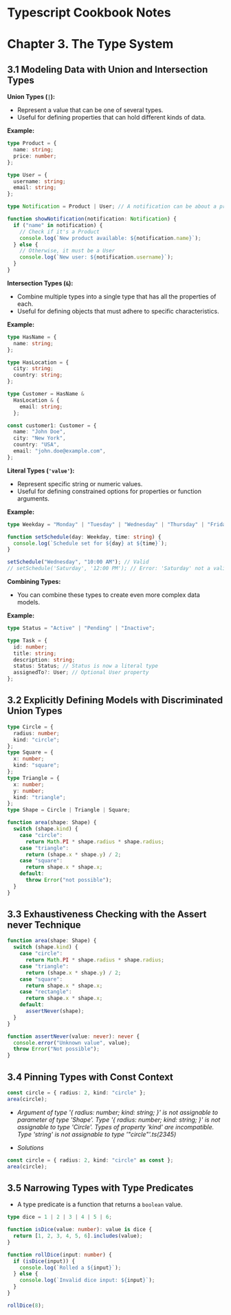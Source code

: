 # Typescript Cookbook Notes

# Chapter 3. The Type System

## 3.1 Modeling Data with Union and Intersection Types

**Union Types (`|`):**

- Represent a value that can be one of several types.
- Useful for defining properties that can hold different kinds of data.

**Example:**

```typescript
type Product = {
  name: string;
  price: number;
};

type User = {
  username: string;
  email: string;
};

type Notification = Product | User; // A notification can be about a product or a user

function showNotification(notification: Notification) {
  if ("name" in notification) {
    // Check if it's a Product
    console.log(`New product available: ${notification.name}`);
  } else {
    // Otherwise, it must be a User
    console.log(`New user: ${notification.username}`);
  }
}
```

**Intersection Types (`&`):**

- Combine multiple types into a single type that has all the properties of each.
- Useful for defining objects that must adhere to specific characteristics.

**Example:**

```typescript
type HasName = {
  name: string;
};

type HasLocation = {
  city: string;
  country: string;
};

type Customer = HasName &
  HasLocation & {
    email: string;
  };

const customer1: Customer = {
  name: "John Doe",
  city: "New York",
  country: "USA",
  email: "john.doe@example.com",
};
```

**Literal Types (`'value'`):**

- Represent specific string or numeric values.
- Useful for defining constrained options for properties or function arguments.

**Example:**

```typescript
type Weekday = "Monday" | "Tuesday" | "Wednesday" | "Thursday" | "Friday";

function setSchedule(day: Weekday, time: string) {
  console.log(`Schedule set for ${day} at ${time}`);
}

setSchedule("Wednesday", "10:00 AM"); // Valid
// setSchedule('Saturday', '12:00 PM'); // Error: 'Saturday' not a valid Weekday
```

**Combining Types:**

- You can combine these types to create even more complex data models.

**Example:**

```typescript
type Status = "Active" | "Pending" | "Inactive";

type Task = {
  id: number;
  title: string;
  description: string;
  status: Status; // Status is now a literal type
  assignedTo?: User; // Optional User property
};
```

## 3.2 Explicitly Defining Models with Discriminated Union Types

```ts
type Circle = {
  radius: number;
  kind: "circle";
};
type Square = {
  x: number;
  kind: "square";
};
type Triangle = {
  x: number;
  y: number;
  kind: "triangle";
};
type Shape = Circle | Triangle | Square;

function area(shape: Shape) {
  switch (shape.kind) {
    case "circle":
      return Math.PI * shape.radius * shape.radius;
    case "triangle":
      return (shape.x * shape.y) / 2;
    case "square":
      return shape.x * shape.x;
    default:
      throw Error("not possible");
  }
}
```

## 3.3 Exhaustiveness Checking with the Assert never Technique

```ts
function area(shape: Shape) {
  switch (shape.kind) {
    case "circle":
      return Math.PI * shape.radius * shape.radius;
    case "triangle":
      return (shape.x * shape.y) / 2;
    case "square":
      return shape.x * shape.x;
    case "rectangle":
      return shape.x * shape.x;
    default:
      assertNever(shape);
  }
}

function assertNever(value: never): never {
  console.error("Unknown value", value);
  throw Error("Not possible");
}
```

## 3.4 Pinning Types with Const Context

```ts
const circle = { radius: 2, kind: "circle" };
area(circle);
```

- _Argument of type '{ radius: number; kind: string; }' is not assignable to parameter of type 'Shape'. Type '{ radius: number; kind: string; }' is not assignable to type 'Circle'. Types of property 'kind' are incompatible. Type 'string' is not assignable to type '"circle"'.ts(2345)_

* _Solutions_

```ts
const circle = { radius: 2, kind: "circle" as const };
area(circle);
```

## 3.5 Narrowing Types with Type Predicates

- A type predicate is a function that returns a `boolean` value.

```ts
type dice = 1 | 2 | 3 | 4 | 5 | 6;

function isDice(value: number): value is dice {
  return [1, 2, 3, 4, 5, 6].includes(value);
}

function rollDice(input: number) {
  if (isDice(input)) {
    console.log(`Rolled a ${input}`);
  } else {
    console.log(`Invalid dice input: ${input}`);
  }
}

rollDice(8);
```

